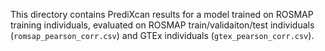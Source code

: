 This directory contains PrediXcan results for a model trained on ROSMAP training individuals, evaluated on ROSMAP train/validaiton/test individuals (`romsap_pearson_corr.csv`) and GTEx individuals (`gtex_pearson_corr.csv`). 
